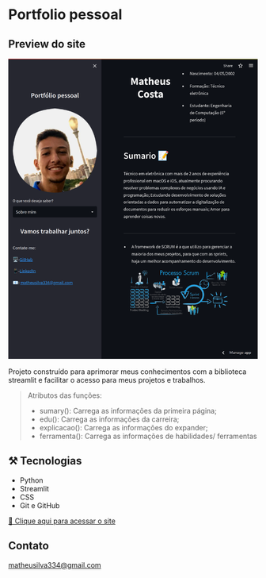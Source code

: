 # Portfolio pessoal

## Preview do site

![preview](presents.png)

Projeto construído para aprimorar meus conhecimentos com a biblioteca streamlit e facilitar o acesso para meus projetos e trabalhos.

> Atributos das funções:
> - sumary(): Carrega as informações da primeira página;
> - edu(): Carrega as informações da carreira;
> - explicacao(): Carrega as informações do expander;
> - ferramenta(): Carrega as informações de habilidades/ ferramentas

## ⚒️ Tecnologias

- Python
- Streamlit
- CSS
- Git e GitHub

[🔗 Clique aqui para acessar o site](https://myportfoliomsc.herokuapp.com/)

## Contato

matheusilva334@gmail.com

